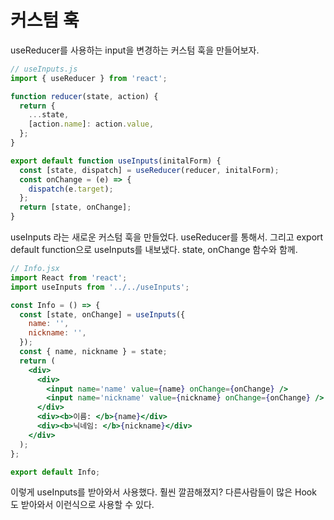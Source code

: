 # 커스텀 훅

useReducer를 사용하는 input을 변경하는 커스텀 훅을 만들어보자.

```javascript
// useInputs.js
import { useReducer } from 'react';

function reducer(state, action) {
  return {
    ...state,
    [action.name]: action.value,
  };
}

export default function useInputs(initalForm) {
  const [state, dispatch] = useReducer(reducer, initalForm);
  const onChange = (e) => {
    dispatch(e.target);
  };
  return [state, onChange];
}
```

useInputs 라는 새로운 커스텀 훅을 만들었다. useReducer를 통해서. 그리고 export default function으로 useInputs를 내보냈다. state, onChange 함수와 함께.

```jsx
// Info.jsx
import React from 'react';
import useInputs from '../../useInputs';

const Info = () => {
  const [state, onChange] = useInputs({
    name: '',
    nickname: '',
  });
  const { name, nickname } = state;
  return (
    <div>
      <div>
        <input name='name' value={name} onChange={onChange} />
        <input name='nickname' value={nickname} onChange={onChange} />
      </div>
      <div><b>이름: </b>{name}</div>
      <div><b>닉네임: </b>{nickname}</div>
    </div>
  );
};

export default Info;
```

이렇게 useInputs를 받아와서 사용했다. 훨씬 깔끔해졌지? 다른사람들이 많은 Hook 도 받아와서 이런식으로 사용할 수 있다.